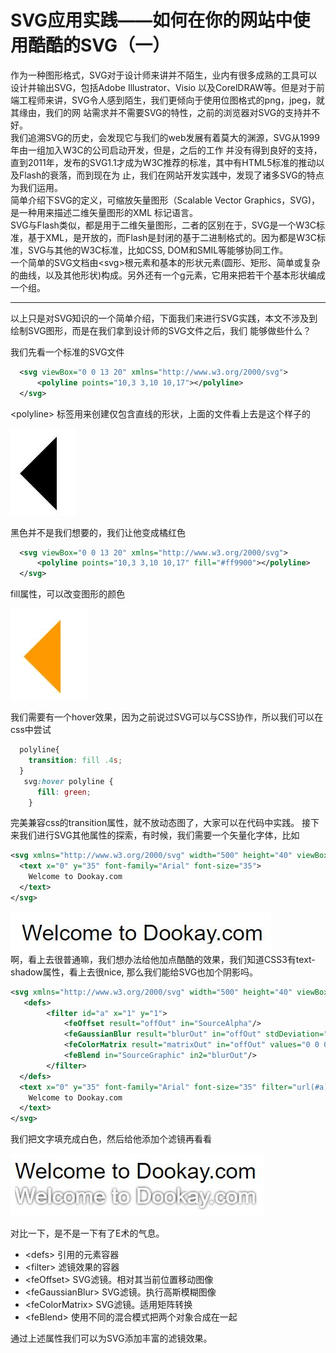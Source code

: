 # SVG应用实践——如何在你的网站中使用酷酷的SVG（一）
  作为一种图形格式，SVG对于设计师来讲并不陌生，业内有很多成熟的工具可以设计并输出SVG，包括Adobe Illustrator、Visio
以及CorelDRAW等。但是对于前端工程师来讲，SVG令人感到陌生，我们更倾向于使用位图格式的png，jpeg，就其缘由，我们的网
站需求并不需要SVG的特性，之前的浏览器对SVG的支持并不好。      
  我们追溯SVG的历史，会发现它与我们的web发展有着莫大的渊源，SVG从1999年由一组加入W3C的公司启动开发，但是，之后的工作
并没有得到良好的支持，直到2011年，发布的SVG1.1才成为W3C推荐的标准，其中有HTML5标准的推动以及Flash的衰落，而到现在为
止，我们在网站开发实践中，发现了诸多SVG的特点为我们运用。  
  简单介绍下SVG的定义，可缩放矢量图形（Scalable Vector Graphics，SVG)，是一种用来描述二维矢量图形的XML 标记语言。  
SVG与Flash类似，都是用于二维矢量图形，二者的区别在于，SVG是一个W3C标准，基于XML，是开放的，而Flash是封闭的基于二进制格式的。因为都是W3C标准，SVG与其他的W3C标准，比如CSS, DOM和SMIL等能够协同工作。  
一个简单的SVG文档由\<svg\>根元素和基本的形状元素(圆形、矩形、简单或复杂的曲线，以及其他形状)构成。另外还有一个g元素，它用来把若干个基本形状编成一个组。

---


以上只是对SVG知识的一个简单介绍，下面我们来进行SVG实践，本文不涉及到绘制SVG图形，而是在我们拿到设计师的SVG文件之后，我们
能够做些什么？

我们先看一个标准的SVG文件
```svg
  <svg viewBox="0 0 13 20" xmlns="http://www.w3.org/2000/svg">
      <polyline points="10,3 3,10 10,17"></polyline>
  </svg>
```
\<polyline\> 标签用来创建仅包含直线的形状，上面的文件看上去是这个样子的

![svg](1.jpg)

黑色并不是我们想要的，我们让他变成橘红色

```svg
  <svg viewBox="0 0 13 20" xmlns="http://www.w3.org/2000/svg">
      <polyline points="10,3 3,10 10,17" fill="#ff9900"></polyline>
  </svg>
```
fill属性，可以改变图形的颜色 

![svg](2.jpg)

我们需要有一个hover效果，因为之前说过SVG可以与CSS协作，所以我们可以在css中尝试

```css
  polyline{
    transition: fill .4s;
  }
   svg:hover polyline {
      fill: green;
    }
``` 
完美兼容css的transition属性，就不放动态图了，大家可以在代码中实践。
接下来我们进行SVG其他属性的探索，有时候，我们需要一个矢量化字体，比如
```svg
<svg xmlns="http://www.w3.org/2000/svg" width="500" height="40" viewBox="0 0 500 40">
  <text x="0" y="35" font-family="Arial" font-size="35">
    Welcome to Dookay.com
  </text>
</svg>
```
![svg](4.jpg)  
啊，看上去很普通嘛，我们想办法给他加点酷酷的效果，我们知道CSS3有text-shadow属性，看上去很nice,
那么我们能给SVG也加个阴影吗。
```svg
<svg xmlns="http://www.w3.org/2000/svg" width="500" height="40" viewBox="0 0 500 40">
   <defs>
        <filter id="a" x="1" y="1">
            <feOffset result="offOut" in="SourceAlpha"/>
            <feGaussianBlur result="blurOut" in="offOut" stdDeviation="1"/>
            <feColorMatrix result="matrixOut" in="offOut" values="0 0 0 0 0 1 1 1 1 0 0 0 0 0 0 0 0 0 1 0"/>
            <feBlend in="SourceGraphic" in2="blurOut"/>
        </filter>
  </defs>
  <text x="0" y="35" font-family="Arial" font-size="35" filter="url(#a)" fill="#fff">
    Welcome to Dookay.com
  </text>
</svg>
```
我们把文字填充成白色，然后给他添加个滤镜再看看  

![svg](5.jpg)

对比一下，是不是一下有了E术的气息。

- \<defs\> 	引用的元素容器
- \<filter\> 	滤镜效果的容器
- \<feOffset\> 	SVG滤镜。相对其当前位置移动图像
- \<feGaussianBlur\> 	SVG滤镜。执行高斯模糊图像
- \<feColorMatrix\> 	SVG滤镜。适用矩阵转换
- \<feBlend\> 	使用不同的混合模式把两个对象合成在一起

通过上述属性我们可以为SVG添加丰富的滤镜效果。